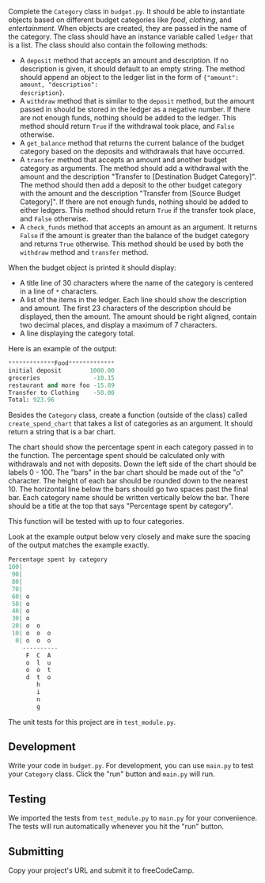 Complete the <code>Category</code> class in <code>budget.py</code>. It should be able to instantiate objects based on different budget categories like *food*, *clothing*, and *entertainment*. When objects are created, they are passed in the name of the category. The class should have an instance variable called <code>ledger</code> that is a list. The class should also contain the following methods:

- A <code>deposit</code> method that accepts an amount and description. If no description is given, it should default to an empty string. The method should append an object to the ledger list in the form of <code>{"amount": amount, "description": description}</code>.
- A <code>withdraw</code> method that is similar to the <code>deposit</code> method, but the amount passed in should be stored in the ledger as a negative number. If there are not enough funds, nothing should be added to the ledger. This method should return <code>True</code> if the withdrawal took place, and <code>False</code> otherwise.
- A <code>get_balance</code> method that returns the current balance of the budget category based on the deposits and withdrawals that have occurred.
- A <code>transfer</code> method that accepts an amount and another budget category as arguments. The method should add a withdrawal with the amount and the description "Transfer to [Destination Budget Category]". The method should then add a deposit to the other budget category with the amount and the description "Transfer from [Source Budget Category]". If there are not enough funds, nothing should be added to either ledgers. This method should return <code>True</code> if the transfer took place, and <code>False</code> otherwise.
- A <code>check_funds</code> method that accepts an amount as an argument. It returns <code>False</code> if the amount is greater than the balance of the budget category and returns <code>True</code> otherwise. This method should be used by both the <code>withdraw</code> method and <code>transfer</code> method.

When the budget object is printed it should display:

- A title line of 30 characters where the name of the category is centered in a line of <code>*</code> characters.
- A list of the items in the ledger. Each line should show the description and amount. The first 23 characters of the description should be displayed, then the amount. The amount should be right aligned, contain two decimal places, and display a maximum of 7 characters.
- A line displaying the category total.

Here is an example of the output:
```python
*************Food*************
initial deposit        1000.00
groceries               -10.15
restaurant and more foo -15.89
Transfer to Clothing    -50.00
Total: 923.96
```
Besides the <code>Category</code> class, create a function (outside of the class) called <code>create_spend_chart</code> that takes a list of categories as an argument. It should return a string that is a bar chart.

The chart should show the percentage spent in each category passed in to the function. The percentage spent should be calculated only with withdrawals and not with deposits. Down the left side of the chart should be labels 0 - 100. The "bars" in the bar chart should be made out of the "o" character. The height of each bar should be rounded down to the nearest 10. The horizontal line below the bars should go two spaces past the final bar. Each category name should be written vertically below the bar. There should be a title at the top that says "Percentage spent by category".

This function will be tested with up to four categories.

Look at the example output below very closely and make sure the spacing of the output matches the example exactly.
```python
Percentage spent by category
100|          
 90|          
 80|          
 70|          
 60| o        
 50| o        
 40| o        
 30| o        
 20| o  o     
 10| o  o  o  
  0| o  o  o  
    ----------
     F  C  A  
     o  l  u  
     o  o  t  
     d  t  o  
        h     
        i     
        n     
        g     
```
The unit tests for this project are in <code>test_module.py</code>.

## **Development**
Write your code in <code>budget.py</code>. For development, you can use <code>main.py</code> to test your <code>Category</code> class. Click the "run" button and <code>main.py</code> will run.

## **Testing**
We imported the tests from <code>test_module.py</code> to <code>main.py</code> for your convenience. The tests will run automatically whenever you hit the "run" button.

## **Submitting**
Copy your project's URL and submit it to freeCodeCamp.
